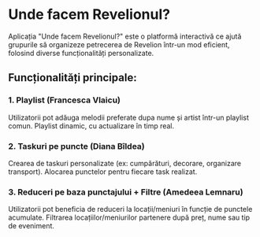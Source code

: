 # Unde facem Revelionul? #

Aplicația "Unde facem Revelionul?" este o platformă interactivă ce ajută grupurile să organizeze petrecerea de Revelion într-un mod eficient, folosind diverse funcționalități personalizate.

## Funcționalități principale:

### 1. Playlist (Francesca Vlaicu)

Utilizatorii pot adăuga melodii preferate dupa nume și artist într-un playlist comun.
Playlist dinamic, cu actualizare în timp real.


### 2. Taskuri pe puncte (Diana Bîldea)

Crearea de taskuri personalizate (ex: cumpărături, decorare, organizare transport).
Alocarea punctelor pentru fiecare task realizat.


### 3. Reduceri pe baza punctajului + Filtre (Amedeea Lemnaru)

Utilizatorii pot beneficia de reduceri la locații/meniuri în funcție de punctele acumulate.
Filtrarea locațiilor/meniurilor partenere după preț, nume sau tip de eveniment.

